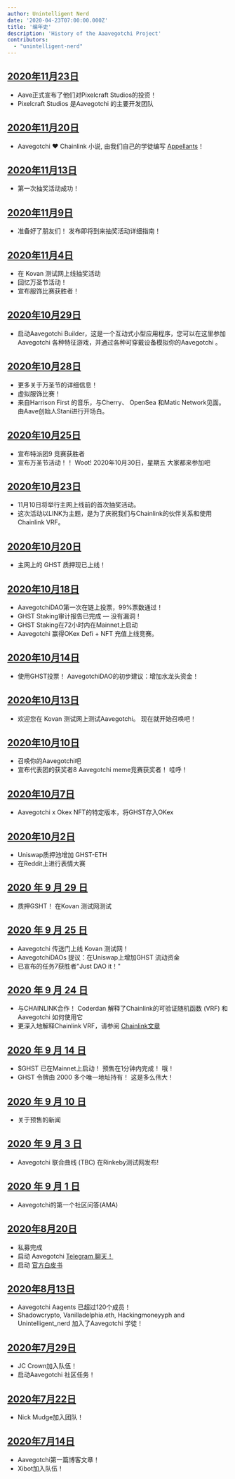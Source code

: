 ```yaml
---
author: Unintelligent Nerd
date: '2020-04-23T07:00:00.000Z'
title: '编年史'
description: 'History of the Aaavegotchi Project'
contributors:
  - "unintelligent-nerd"
---
```


## [2020年11月23日](https://medium.com/aave/aave-takes-stake-in-aavegotchis-pixelcraft-studios-a136fbe475f)
* Aave正式宣布了他们对Pixelcraft Studios的投资！
* Pixelcraft Studios 是Aavegotchi 的主要开发团队

## [2020年11月20日](https://aavegotchi.medium.com/anon-and-the-green-ticket-5776969b3a69)
* Aavegotchi ❤ Chainlink 小说, 由我们自己的学徒编写 [Appellants](https://twitter.com/sinkielinkie)！

## [2020年11月13日](https://aavegotchi.medium.com/aavegotchi-chainlink-raffle-you-just-won-af87712f1018)
* 第一次抽奖活动成功！

## [2020年11月9日](https://aavegotchi.medium.com/aavegotchi-raffles-a-frenly-guide-66f624c9bc60)
* 准备好了朋友们！ 发布即将到来抽奖活动详细指南！

## [2020年11月4日](https://aavegotchi.medium.com/aavegotchi-community-update-15-3e63b3b0426c)
* 在 Kovan 测试网上线抽奖活动
* 回忆万圣节活动！
* 宣布服饰比赛获胜者！

## [2020年10月29日](https://aavegotchi.medium.com/aavegotchi-dev-update-3-mission-10-46bd59837936)
* 启动Aavegotchi Builder，这是一个互动式小型应用程序，您可以在这里参加Aavegotchi 各种特征游戏，并通过各种可穿戴设备模拟你的Aavegotchi 。

## [2020年10月28日](https://aavegotchi.medium.com/get-spooky-with-aavegotchi-this-friday-oct-30th-c38eb4420039)
* 更多关于万圣节的详细信息！
* 虚拟服饰比赛！
* 来自Harrison First 的音乐，与Cherry、 OpenSea 和Matic Network见面。 由Aave创始人Stani进行开场白。

## [2020年10月25日](https://aavegotchi.medium.com/aavegotchi-community-update-14-859a88b1bc6a)
* 宣布特派团9 竞赛获胜者
* 宣布万圣节活动！！ Woot! 2020年10月30日，星期五 大家都来参加吧

## [2020年10月23日](https://aavegotchi.medium.com/prizes-quantities-for-nov-10-raffle-revealed-faq-86ea6f644c5c)
* 11月10日将举行主网上线前的首次抽奖活动。
* 这次活动以LINK为主题，是为了庆祝我们与Chainlink的伙伴关系和使用Chainlink VRF。

## [2020年10月20日](https://aavegotchi.medium.com/stake-ghst-make-frens-live-on-ethereum-mainnet-658bd507d67b)
* 主网上的 GHST 质押现已上线！

## [2020年10月18日](https://aavegotchi.medium.com/aavegotchi-community-update-13-cd8ceeb1083b)
* AavegotchiDAO第一次在链上投票，99%票数通过！
* GHST Staking审计报告已完成 — 没有漏洞！
* GHST Staking在72小时内在Mainnet上启动
* Aavegotchi 赢得OKex Defi + NFT 充值上线竞赛。

## [2020年10月14日](https://aavegotchi.medium.com/vote-with-ghst-aavegotchidaos-inaugural-proposal-opens-oct-15-80fa623d88a9)
* 使用GHST投票！ AavegotchiDAO的初步建议：增加水龙头资金！

## [2020年10月13日](https://aavegotchi.medium.com/aavegotchi-dev-update-2-8750b11d5d5a)
* 欢迎您在 Kovan 测试网上测试Aavegotchi。 现在就开始召唤吧！

## [2020年10月10日](https://aavegotchi.medium.com/aavegotchi-community-update-12-7f85605e33dd)
* 召唤你的Aavegotchi吧
* 宣布代表团的获奖者8 Aavegotchi meme竞赛获奖者！ 哇呼！

## [2020年10月7日](https://aavegotchi.medium.com/win-special-edition-aavegotchi-x-okex-wearable-nfts-d41728e1f7d2)
* Aavegotchi x Okex NFT的特定版本，将GHST存入OKex

## [2020年10月2日](https://aavegotchi.medium.com/aavegotchi-community-update-11-cf7e6f656c1e)
* Uniswap质押池增加 GHST-ETH
* 在Reddit上进行表情大赛

## [2020 年 9 月 29 日](https://aavegotchi.medium.com/stake-ghst-make-frens-96502967d40)
* 质押GSHT！  在Kovan 测试网测试

## [2020 年 9 月 25 日](https://aavegotchi.medium.com/aavegotchi-community-update-10-d0b8af0df301)
* Aavegotchi 传送门上线 Kovan 测试网！
* AavegotchiDAOs 提议：在Uniswap上增加GHST 流动资金
* 已宣布的任务7获胜者"Just DAO it！"

## [2020 年 9 月 24 日](https://aavegotchi.medium.com/aavegotchi-game-mechanics-make-full-use-of-chainlink-vrf-3eb01ceaeaca)
* 与CHAINLINK合作！ Coderdan 解释了Chainlink的可验证随机函数 (VRF) 和 Aavegotchi 如何使用它
* 更深入地解释Chainlink VRF，请参阅 [Chainlink文章](https://blog.chain.link/verifiable-random-functions-vrf-random-number-generation-rng-feature/)

## [2020 年 9 月 14 日](https://aavegotchi.medium.com/aavegotchi-community-update-9-3c297c4ae645)
* $GHST 已在Mainnet上启动！ 预售在1分钟内完成！ 哦！
* GHST 令牌由 2000 多个唯一地址持有！ 这是多么伟大！

## [2020 年 9 月 10 日](https://aavegotchi.medium.com/aavegotchi-ghst-token-distribution-pre-launch-primer-58f0c06ab045)
* 关于预售的新闻

## [2020 年 9 月 3 日](https://aavegotchi.medium.com/aavegotchi-community-update-8-8e2bcba353b9)
* Aavegotchi 联合曲线 (TBC) 在Rinkeby测试网发布!

## [2020 年 9 月 1 日](https://aavegotchi.medium.com/aavegotchi-community-update-7-a8f1ce2b297d)
* Aavegotchi的第一个社区问答(AMA)

## [2020年8月20日](https://aavegotchi.medium.com/aavegotchi-community-update-6-ecece9ba73de)
* 私募完成
* 启动 Aavegotchi [Telegram 聊天！](https://t.me/aavegotchi)
* 启动 [官方白皮书](https://drive.google.com/file/d/186zOapKeHNNJ9y8LIByQQ64rs0eJUlEF/view)

## [2020年8月13日](https://aavegotchi.medium.com/aavegotchi-community-update-5-39d240b3bd13)
* Aavegotchi Aagents 已超过120个成员！
* Shadowcrypto, Vanilladelphia.eth, Hackingmoneyyph and Unintelligent_nerd 加入了Aavegotchi 学徒！

## [2020年7月29日](https://aavegotchi.medium.com/aavegotchi-community-update-3-4d733e8275e)
* JC Crown加入队伍！
* 启动Aavegotchi 社区任务！

## [2020年7月22日](https://aavegotchi.medium.com/aavegotchi-community-update-2-d995189ff1a4)
* Nick Mudge加入团队！

## [2020年7月14日](https://aavegotchi.medium.com/aavegotchi-weekly-update-1-2195bd16da33)
* Aavegotchi第一篇博客文章！
* Xibot加入队伍！